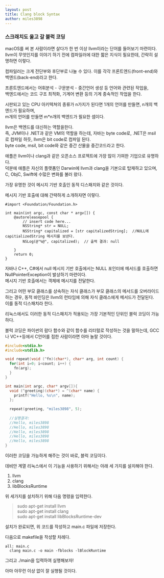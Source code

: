 ```yaml
---
layout: post
title: Clang block Syntax
author: miles3898
---
```


### 스크래치도 울고 갈 블럭 코딩

macOS를 써 본 사람이라면 살다가 한 번 이상 llvm이라는 단어를 들어보기 마련이다.  
llvm이 무엇인지를 이야기 하기 전에 컴파일러에 대한 짧은 지식이 필요한데, 간략히 설명하면 이렇다.  

컴파일러는 크게 전단부와 후단부로 나눌 수 있다. 이를 각각 프론트엔드(front-end)와 백엔드(back-end)라고 한다.  

프론트엔드에서는 어휘분석 - 구문분석 - 중간언어 생성 등 언어와 관련된 작업을,  
백엔드에서는 코드 구조 최적화, 기계어 변환 등의 기계 종속적인 작업을 한다.  

시판되고 있는 CPU 아키텍쳐의 종류가 n가지가 된다면 1개의 언어를 만들면, n개의 백엔드가 필요하며,  
m개의 언어를 만들면 m*n개의 백엔드가 필요한 셈이다.  

llvm은 백엔드를 대신하는 역할을한다.  
즉, JVM이나 .NET과 같은 VM의 역할을 하는데, 자바는 byte code로, .NET은 msil로 컴파일 하듯, llvm은 bit code로 컴파일 된다.  
byte code, msil, bit code와 같은 중간 산물을 중간코드라고 한다.  

애플은 llvm이나 clang과 같은 오픈소스 프로젝트에 가장 많이 기여한 기업으로 유명하다.  
덕분에 애플은 자신의 플랫폼인 Darwin에 llvm과 clang을 기본으로 탑재하고 있으며, C, ObjC, Swift에 수많은 변화를 불러 왔다.  

가장 유명한 것이 메시지 기반 호출인 동적 디스패치와 같은 것이다.

메시지 기반 호출에 대해 간략하게 소개하자면 이렇다.

```objc
#import <Foundation/Foundation.h>

int main(int argc, const char * argv[]) {
    @autoreleasepool {
        // insert code here...
        NSString* str = NULL;
        NSString* capitalized = [str capitalizedString];  //NULL에 capitializedString 메시지를 보낸다.
        NSLog(@"%@", capitalized);  // 출력 결과: null
        
    }
    return 0;
}
```

자바나 C++, C#에서 null 메시지 기반 호출에서는 NULL 포인터에 메서드를 호출하면 NullPointerException이 발상하기 마련이다.  
메시지 기반 호출에서는 객체에 메시지를 전달한다.  

그리고 어떤 부모 클래스를 상속하는 자식 클래스가 부모 클래스의 메서드를 오버라이드 하는 경우, 동적 바인딩은 llvm의 런타임에 의해 자식 클래스에게 메서드가 전달된다.  
이를 동적 디스패치라 한다.  

리눅스에서도 이러한 동적 디스패치가 적용되는 가장 기본적인 단위인 블럭 코딩이 가능하다.  

블럭 코딩은 파이썬의 람다 함수와 같이 함수를 리터럴로 작성하는 것을 말하는데, GCC나 VC++등에서 C언어를 접한 사람이라면 아마 놀랄 것이다.  

```C
#include<stdio.h>
#include<stdlib.h>

void repeat(void (^fn)(char*), char* arg, int count) {
  for(int i=0; i<count; i++) {
    fn(arg);
  }
}

int main(int argc, char* argv[]){
  void (^greeting)(char*) = ^(char* name) {
    printf("Hello, %s\n", name);
  };
  
  repeat(greeting, "miles3898", 5);
  
  //실행결과:
  //Hello, miles3898
  //Hello, miles3898
  //Hello, miles3898
  //Hello, miles3898
  //Hello, miles3898
}
```

이러한 코딩을 가능하게 해주는 것이 바로, 블럭 코딩이다.  

데비안 계열 리눅스에서 이 기능을 사용하기 위해서는 아래 세 가지를 설치해야 한다.

1. llvm  
2. clang
3. libBlocksRuntime

위 세가지를 설치하기 위해 다음 명령을 입력한다.  

> sudo apt-get install llvm  
> sudo apt-get install clang  
> sudo apt-get install libBlocksRuntime-dev  

설치가 완료되면, 위 코드를 작성하고 main.c 파일에 저장한다.  

다음으로 makefile을 작성할 차례다.  

```make
all: main.c  
  clang main.c -o main -fblocks -lBlockRuntime  
```

그리고 ./main을 입력하여 실행해보자!  

아마 아무런 이상 없이 잘 실행될 것이다.
